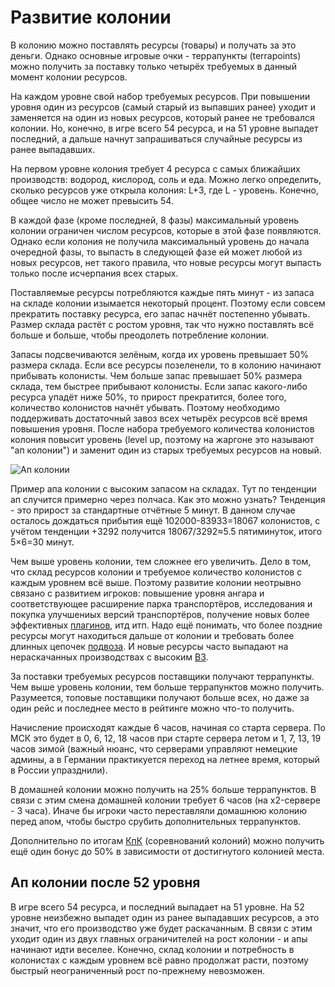 # Развитие колонии

В колонию можно поставлять ресурсы (товары) и получать за это деньги. Однако основные игровые очки - террапункты
(terrapoints) можно получить за поставку только четырёх требуемых в данный момент колонии ресурсов.

На каждом уровне свой набор требуемых ресурсов. При повышении уровня один из ресурсов (самый старый из выпавших ранее)
уходит и заменяется на один из новых ресурсов, который ранее не требовался колонии. Но, конечно, в игре всего 54 ресурса,
и на 51 уровне выпадет последний, а дальше начнут запрашиваться случайные ресурсы из ранее выпадавших.

На первом уровне колония требует 4 ресурса с самых ближайших производств: водород, кислород, соль и еда. Можно легко
определить, сколько ресурсов уже открыла колония: L+3, где L - уровень. Конечно, общее число не может превысить 54.

В каждой фазе (кроме последней, 8 фазы) максимальный уровень колонии ограничен числом ресурсов, которые в этой фазе
появляются. Однако если колония не получила максимальный уровень до начала очередной фазы, то выпасть в следующей
фазе ей может любой из новых ресурсов, нет такого правила, что новые ресурсы могут выпасть только после исчерпания
всех старых.

Поставляемые ресурсы потребляются каждые пять минут - из запаса на складе колонии изымается некоторый процент. Поэтому
если совсем прекратить поставку ресурса, его запас начнёт постепенно убывать. Размер склада растёт с ростом уровня,
так что нужно поставлять всё больше и больше, чтобы преодолеть потребление колонии.

Запасы подсвечиваются зелёным, когда их уровень превышает 50% размера склада. Если все ресурсы позеленели, то в колонию
начинают прибывать колонисты. Чем больше запас превышает 50% размера склада, тем быстрее прибывают колонисты. Если запас
какого-либо ресурса упадёт ниже 50%, то прирост прекратится, более того, количество колонистов начнёт убывать. Поэтому
необходимо поддерживать достаточный завоз всех четырёх ресурсов всё время повышения уровня. После набора требуемого
количества колонистов колония повысит уровень (level up, поэтому на жаргоне это называют "ап колонии") и заменит
один из старых требуемых ресурсов на новый.

![Ап колонии](../images/colony-up.png)

Пример апа колонии с высоким запасом на складах. Тут по тенденции ап случится примерно через полчаса. Как это можно
узнать? Тенденция - это прирост за стандартные отчётные 5 минут. В данном случае осталось дождаться прибытия ещё
102000-83933=18067 колонистов, с учётом тенденции +3292 получится 18067/3292≈5.5 пятиминуток, итого 5×6=30 минут.

Чем выше уровень колонии, тем сложнее его увеличить. Дело в том, что склад ресурсов колонии и требуемое количество
колонистов с каждым уровнем всё выше. Поэтому развитие колонии неотрывно связано с развитием игроков: повышение уровня
ангара и соответствующее расширение парка транспортёров, исследования и покупка улучшениых версий транспортёров,
получение новых более эффективных [плагинов](plugins.md), итд итп. Надо ещё понимать, что более поздние ресурсы могут
находиться дальше от колонии и требовать более длинных цепочек [подвоза](supply.md). И новые ресурсы часто выпадают
на нераскачанных производствах с высоким [ВЗ](wt.md).

За поставки требуемых ресурсов поставщики получают террапункты. Чем выше уровень колонии, тем больше террапунктов
можно получить. Разумеется, топовые поставщики получают больше всех, но даже за один рейс и последнее место в
рейтинге можно что-то получить.

Начисление происходят каждые 6 часов, начиная со старта сервера. По МСК это будет в 0, 6, 12, 18 часов при старте
сервера летом и 1, 7, 13, 19 часов зимой (важный нюанс, что серверами управляют немецкие админы, а в Германии
практикуется переход на летнее время, который в России упразднили).

В домашней колонии можно получить на 25% больше террапунктов. В связи с этим смена домашней колонии требует 6 часов
(на x2-сервере - 3 часа). Иначе бы игроки часто переставляли домашнюю колонию перед апом, чтобы быстро срубить
дополнительных террапунктов.

Дополнительно по итогам [КпК](cvc.md) (соревнований колоний) можно получить ещё один бонус до 50% в зависимости
от достигнутого колонией места.

## Ап колонии после 52 уровня

В игре всего 54 ресурса, и последний выпадает на 51 уровне. На 52 уровне неизбежно выпадет один из ранее выпадавших
ресурсов, а это значит, что его производство уже будет раскачанным. В связи с этим уходит один из двух главных
ограничителей на рост колонии - и апы начинают идти веселее. Конечно, склад колонии и потребность в колонистах
с каждым уровнем всё равно продолжат расти, поэтому быстрый неограниченный рост по-прежнему невозможен.
